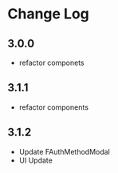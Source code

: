 # Change Log

## 3.0.0

- refactor componets

## 3.1.1

- refactor components

## 3.1.2

- Update FAuthMethodModal
- UI Update
